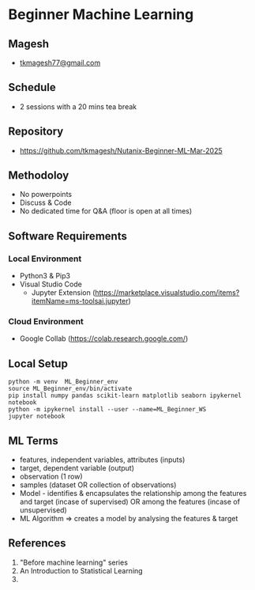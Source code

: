# Beginner Machine Learning

## Magesh
- tkmagesh77@gmail.com

## Schedule
- 2 sessions with a 20 mins tea break

## Repository
- https://github.com/tkmagesh/Nutanix-Beginner-ML-Mar-2025

## Methodoloy
- No powerpoints
- Discuss & Code
- No dedicated time for Q&A (floor is open at all times)

## Software Requirements
### Local Environment
- Python3 & Pip3
- Visual Studio Code
    - Jupyter Extension (https://marketplace.visualstudio.com/items?itemName=ms-toolsai.jupyter)
### Cloud Environment
- Google Collab (https://colab.research.google.com/)

## Local Setup
```shell
python -m venv  ML_Beginner_env
source ML_Beginner_env/bin/activate
pip install numpy pandas scikit-learn matplotlib seaborn ipykernel notebook
python -m ipykernel install --user --name=ML_Beginner_WS
jupyter notebook
```

## ML Terms
- features, independent variables, attributes (inputs)
- target, dependent variable (output)
- observation (1 row)
- samples (dataset OR collection of observations)
- Model - identifies & encapsulates the relationship among the features and target (incase of supervised) OR among the features (incase of unsupervised)
- ML Algorithm => creates a model by analysing the features & target

## References
1. "Before machine learning" series
2. An Introduction to Statistical Learning
3. 